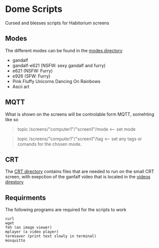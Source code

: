 # Dome Scripts
Cursed and blesses scripts for Habitorium screens


## Modes
The different modes can be found in the [modes directory](./modes/)

-	 gandalf
-	 gandalf-e621 (NSFW: sexy gandalf and furry)
-	 e621	(NSFW: Furry)
-	 e926	(SFW: Furry)
-	 Pink Fluffy Unicorns Dancing On Rainbows
-	 Ascii art

## MQTT 
What is shown on the screens will be controlable form MQTT, somehting like so

> topic /screens/"computer1"/"screen1"/mode <-- set mode
 
> topic /screens/"computer1"/"screen1"/tag  <-- set any tags or comands for the chosen mode.

## CRT 
The [CRT directory](./crt/) contains files that are needed to run on the small CRT screen, with exepction of the ganfalf video that is located in the [videos direstory](./videos)

## Requirments

The following programs are required for the scripts to work

```
curl 
wget
feh (an image viewer)
mplayer (a video player)
termsaver (print text slowly in terminal)
mosquitto
```
